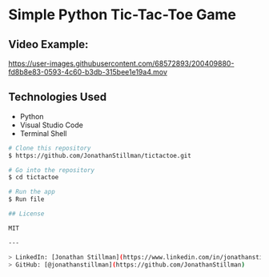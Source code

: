 # Simple Python Tic-Tac-Toe Game 

## Video Example:
https://user-images.githubusercontent.com/68572893/200409880-fd8b8e83-0593-4c60-b3db-315bee1e19a4.mov

## Technologies Used
* Python
* Visual Studio Code
* Terminal Shell

```bash
# Clone this repository
$ https://github.com/JonathanStillman/tictactoe.git

# Go into the repository
$ cd tictactoe

# Run the app
$ Run file

## License

MIT

---

> LinkedIn: [Jonathan Stillman](https://www.linkedin.com/in/jonathanstillman1/) 
> GitHub: [@jonathanstillman](https://github.com/JonathanStillman)
